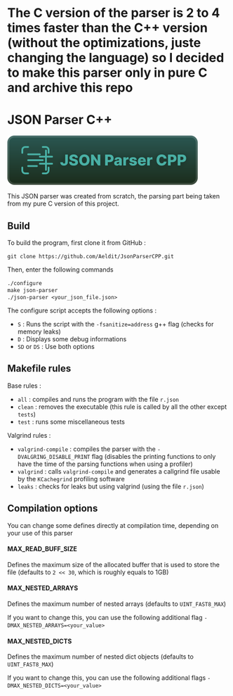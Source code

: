 # The C version of the parser is 2 to 4 times faster than the C++ version (without the optimizations, juste changing the language) so I decided to make this parser only in pure C and archive this repo

# JSON Parser C++

![json-parser-cpp](https://raw.githubusercontent.com/Aeldit/Aeldit/e5cba7b19560c64d7677915d44ac5e4c80e8ce48/github_profile/jsonparser-cpp.svg)

This JSON parser was created from scratch, the parsing part being taken from my pure C version of this project.

## Build

To build the program, first clone it from GitHub :

```shell
git clone https://github.com/Aeldit/JsonParserCPP.git
```

Then, enter the following commands

```shell
./configure
make json-parser
./json-parser <your_json_file.json>
```

The configure script accepts the following options :
- `S` : Runs the script with the `-fsanitize=address` g++ flag (checks for memory leaks)
- `D` : Displays some debug informations
- `SD` or `DS` : Use both options


## Makefile rules

Base rules :
- `all` : compiles and runs the program with the file `r.json`
- `clean` : removes the executable (this rule is called by all the other except `tests`)
- `test` : runs some miscellaneous tests

Valgrind rules :
- `valgrind-compile` : compiles the parser with the `-DVALGRING_DISABLE_PRINT` flag (disables the printing functions to only have the time of the parsing functions when using a profiler)
- `valgrind` : calls `valgrind-compile` and generates a callgrind file usable by the `KCachegrind` profiling software
- `leaks` : checks for leaks but using valgrind (using the file `r.json`)

## Compilation options

You can change some defines directly at compilation time, depending on your use of this parser

#### MAX_READ_BUFF_SIZE

Defines the maximum size of the allocated buffer that is used to store the file (defaults to `2 << 30`, which is roughly equals to 1GB)

#### MAX_NESTED_ARRAYS

Defines the maximum number of nested arrays (defaults to `UINT_FAST8_MAX`)

If you want to change this, you can use the following additional flag
`-DMAX_NESTED_ARRAYS=<your_value>`

#### MAX_NESTED_DICTS

Defines the maximum number of nested dict objects (defaults to `UINT_FAST8_MAX`)

If you want to change this, you can use the following additional flags
`-DMAX_NESTED_DICTS=<your_value>`

